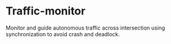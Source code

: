 # Traffic-monitor
Monitor and guide autonomous traffic across intersection using synchronization to avoid crash and deadlock. 
